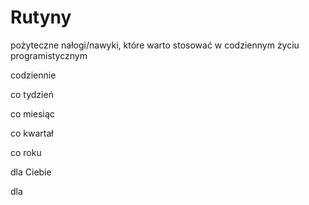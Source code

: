 # Rutyny

pożyteczne nałogi/nawyki, które warto stosować w codziennym życiu programistycznym


codziennie

co tydzień

co miesiąc

co kwartał

co roku


dla Ciebie

dla 